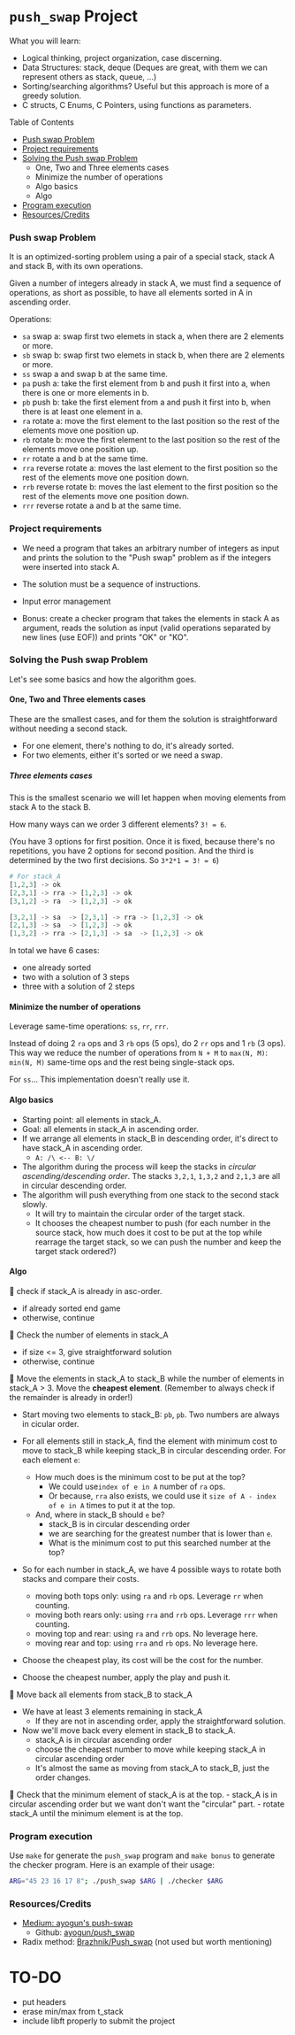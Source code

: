 # `push_swap` Project

What you will learn: 
- Logical thinking, project organization, case discerning. 
- Data Structures: stack, deque (Deques are great, with them we can represent others as stack, queue, ...)
- Sorting/searching algorithms? Useful but this approach is more of a greedy solution.
- C structs, C Enums, C Pointers, using functions as parameters.

Table of Contents
- [Push swap Problem](https://github.com/Aryalexa/42-push_swap?tab=readme-ov-file#push-swap-problem)
- [Project requirements](https://github.com/Aryalexa/42-push_swap?tab=readme-ov-file#project-requirements)
- [Solving the Push swap Problem](https://github.com/Aryalexa/42-push_swap?tab=readme-ov-file#solving-the-push-swap-problem)
	- One, Two and Three elements cases
	- Minimize the number of operations
	- Algo basics
	- Algo
- [Program execution](https://github.com/Aryalexa/42-push_swap?tab=readme-ov-file#program-execution)
- [Resources/Credits](https://github.com/Aryalexa/42-push_swap?tab=readme-ov-file#resourcescredits)

### Push swap Problem
It is an optimized-sorting problem using a pair of a special stack, stack A and stack B, with its own operations.

Given a number of integers already in stack A, we must find a sequence of operations, as short as possible, to have all elements sorted in A in ascending order.

Operations:

 * `sa` swap a: swap first two elemets in stack a, when there are 2 elements or more.
 * `sb` swap b: swap first two elemets in stack b, when there are 2 elements or more.
 * `ss` swap a and swap b at the same time.
 * `pa` push a: take the first element from b and push it first into a, when there is one or more elements in b.
 * `pb` push b: take the first element from a and push it first into b, when there is at least one element in a.
 * `ra` rotate a: move the first element to the last position so the rest of the elements move one position up.
 * `rb` rotate b: move the first element to the last position so the rest of the elements move one position up.
 * `rr` rotate a and b at the same time.
 * `rra` reverse rotate a: moves the last element to the first position so the rest of the elements move one position down.
 * `rrb` reverse rotate b: moves the last element to the first position so the rest of the elements move one position down.
 * `rrr` reverse rotate a and b at the same time.


### Project requirements
- We need a program that takes an arbitrary number of integers as input and prints the solution to the "Push swap" problem as if the integers were inserted into stack A.

- The solution must be a sequence of instructions.

- Input error management

- Bonus: create a checker program that takes the elements in stack A as argument, reads the solution as input (valid operations separated by new lines (use EOF)) and prints "OK" or "KO".


### Solving the Push swap Problem

Let's see some basics and how the algorithm goes.

#### One, Two and Three elements cases
These are the smallest cases, and for them the solution is straightforward without needing a second stack.

- For one element, there's nothing to do, it's already sorted.
- For two elements, either it's sorted or we need a swap.

##### Three elements cases
This is the smallest scenario we will let happen when moving elements from stack A to the stack B.

How many ways can we order 3 different elements? `3! = 6`.

(You have 3 options for first position. Once it is fixed, because there's no repetitions, you have 2 options for second position. And the third is determined by the two first decisions. So `3*2*1 = 3! = 6`)
``` python
# For stack_A
[1,2,3] -> ok
[2,3,1] -> rra -> [1,2,3] -> ok
[3,1,2] -> ra  -> [1,2,3] -> ok

[3,2,1] -> sa  -> [2,3,1] -> rra -> [1,2,3] -> ok
[2,1,3] -> sa  -> [1,2,3] -> ok
[1,3,2] -> rra -> [2,1,3] -> sa  -> [1,2,3] -> ok
```

In total we have 6 cases: 
- one already sorted
- two with a solution of 3 steps
- three with a solution of 2 steps

#### Minimize the number of operations

Leverage same-time operations: `ss`, `rr`, `rrr`.

Instead of doing 2 `ra` ops and 3 `rb` ops (5 ops), do 2 `rr` ops and 1 `rb` (3 ops).
This way we reduce the number of operations from `N + M` to `max(N, M)`: `min(N, M)` same-time ops and the rest being single-stack ops.

For `ss`... This implementation doesn't really use it.

#### Algo basics
- Starting point: all elements in stack_A.
- Goal: all elements in stack_A in ascending order.
- If we arrange all elements in stack_B in descending order, it's direct to have stack_A in ascending order.
	- `A: /\ <-- B: \/`
- The algorithm during the process will keep the stacks in *circular ascending/descending order*. The stacks `3,2,1`, `1,3,2` and `2,1,3` are all in circular descending order.
- The algorithm will push everything from one stack to the second stack slowly.
	- It will try to maintain the circular order of the target stack.
	- It chooses the cheapest number to push (for each number in the source stack, how much does it cost to be put at the top while rearrage the target stack, so we can push the number and keep the target stack ordered?)

#### Algo
🔸 check if stack_A is already in asc-order.
- if already sorted end game
- otherwise, continue

🔸 Check the number of elements in stack_A
- if size <= 3, give straightforward solution
- otherwise, continue

🔸 Move the elements in stack_A to stack_B while the number of elements in stack_A > 3. Move the **cheapest element**. (Remember to always check if the remainder is already in order!)

- Start moving two elements to stack_B: `pb`, `pb`. Two numbers are always in cicular order.

- For all elements still in stack_A, find the element with minimum cost to move to stack_B while keeping stack_B in circular descending order. For each element `e`:
	- How much does is the minimum cost to be put at the top?
		- We could use`index of e in A` number of `ra` ops.
		- Or because, `rra` also exists, we could use it `size of A - index of e in A` times to put it at the top.
	- And, where in stack_B should `e` be?
		- stack_B is in circular descending order
		- we are searching for the greatest number that is lower than `e`.
		- What is the minimum cost to put this searched number at the top?
- So for each number in stack_A, we have 4 possible ways to rotate both stacks and compare their costs.
	- moving both tops only: using `ra` and `rb` ops. Leverage `rr` when counting.
	- moving both rears only: using `rra` and `rrb` ops. Leverage `rrr` when counting.
	- moving top and rear: using `ra` and `rrb` ops. No leverage here.
	- moving rear and top: using `rra` and `rb` ops. No leverage here.
- Choose the cheapest play, its cost will be the cost for the number.
- Choose the cheapest number, apply the play and push it.

🔸 Move back all elements from stack_B to stack_A
- We have at least 3 elements remaining in stack_A
	- If they are not in ascending order, apply the straightforward solution.
- Now we'll move back every element in stack_B to stack_A.
	- stack_A is in circular ascending order
	- choose the cheapest number to move while keeping stack_A in circular ascending order
	- It's almost the same as moving from stack_A to stack_B, just the order changes.

🔸 Check that the minimum element of stack_A is at the top.
	- stack_A is in circular ascending order but we want don't want the "circular" part.
	- rotate stack_A until the minimum element is at the top.


### Program execution

Use ``make`` for generate the `push_swap` program and ``make bonus`` to generate the checker program.
Here is an example of their usage:

```bash
ARG="45 23 16 17 8"; ./push_swap $ARG | ./checker $ARG
```

### Resources/Credits
- [Medium: ayogun's push-swap](https://medium.com/@ayogun/push-swap-c1f5d2d41e97)
	- Github: [ayogun/push_swap](https://github.com/ayogun/push_swap)
- Radix method: [Brazhnik/Push_swap](https://github.com/VBrazhnik/Push_swap/wiki/Algorithm) (not used but worth mentioning)


# TO-DO
- put headers
- erase min/max from t_stack
- include libft properly to submit the project

